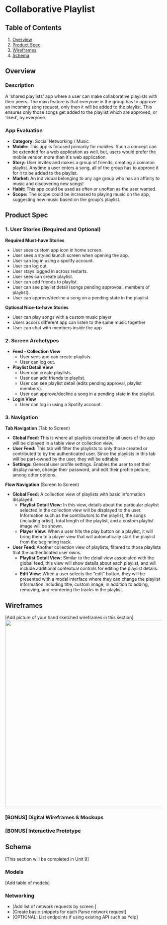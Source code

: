 
# Collaborative Playlist

## Table of Contents
1. [Overview](#Overview)
1. [Product Spec](#Product-Spec)
1. [Wireframes](#Wireframes)
2. [Schema](#Schema)

## Overview
### Description
A 'shared playlists' app where a user can make collaborative playlists with their peers. The main feature is that everyone in the group has to approve an incoming song request, only then it will be added to the playlist. This ensures only those songs get added to the playlist which are approved, or 'liked', by everyone.

### App Evaluation
- **Category:** Social Networking / Music
- **Mobile:** This app is focused primarily for mobiles. Such a concept can be extended for a web application as well, but, users would prefer the mobile version more than it's web application.  
- **Story:** User invites and makes a group of friends, creating a common playlist. Anytime a user enters a song, all of the group has to approve it for it to be added to the playlist.  
- **Market:** An individual belonging to any age group who has an affinity to music and discovering new songs! 
- **Habit:** This app could be used as often or unoften as the user wanted. 
- **Scope:** The scope could be increased to playing music on the app, suggesting new music based on the group's playlist. 

## Product Spec

### 1. User Stories (Required and Optional)

**Required Must-have Stories**

* User sees custom app icon in home screen.
* User sees a styled launch screen when opening the app.
* User can log in using a spoitfy account.
* User can log out.
* User stays logged in across restarts.
* User sees can create playlist.
* User can add friends to playlist.
* User can see playlist detail (songs pending approvoal, members of playlist).
* User can approve/decline a song on a pending state in the playlist.

**Optional Nice-to-have Stories**

* User can play songs with a custom music player
* Users accors different app can listen to the same music together
* User can chat with members inside the app.

### 2. Screen Archetypes

* **Feed - Collection View**
   * User sees and can create playlists.
   * User can log out.
* **Playlist Detail View**
   * User can create playlists.
   * User can add friends to playlist.
   * User can see playlist detail (edits pending approval, playlist members).
   * User can approve/decline a song in a pending state in the playlist.
* **Login View**
   * User can log in using a Spotify account.

### 3. Navigation

**Tab Navigation** (Tab to Screen)

* **Global Feed:** This is where all playlists created by all users of the app will be diplayed in a table view or collection view.
* **User Feed:** This tab will filter the playlists to only those created or contributed to by the authenticated user. Since the playlists in this tab will be part-owned by the user, they will be editable.
* **Settings:** General user profile settings. Enables the user to set their display name, change their password, and edit their profile picture, among other options.

**Flow Navigation** (Screen to Screen)

* **Global Feed:** A collection view of playlists with basic information displayed.
   * **Playlist Detail View:** In this view, details about the particular playlist selected in the collection view will be displayed to the user. Information such as the contributors to the playlist, the songs (including artist), total length of the playlist, and a custom playlist image will be shown.
   * **Player View:** When a user hits the play button on a playlist, it will bring them to a player view that will automatically start the playlist from the beginning track.
* **User Feed:** Another collection view of playlists, filtered to those playlists that the authenticated user owns.
   * **Playlist Detail View:** Similar to the detail view associated with the global feed, this view will show details about each playlist, and will include additional contextual controls for editing the playlist details.
   * **Edit View:** When a user selects the "edit" button, they will be presented with a modal interface where they can change the playlist information including title, custom image, in addition to adding, removing, and reordering the tracks in the playlist.

## Wireframes
[Add picture of your hand sketched wireframes in this section]
<img src="YOUR_WIREFRAME_IMAGE_URL" width=600>

### [BONUS] Digital Wireframes & Mockups

### [BONUS] Interactive Prototype

## Schema 
[This section will be completed in Unit 9]
### Models
[Add table of models]
### Networking
- [Add list of network requests by screen ]
- [Create basic snippets for each Parse network request]
- [OPTIONAL: List endpoints if using existing API such as Yelp]
